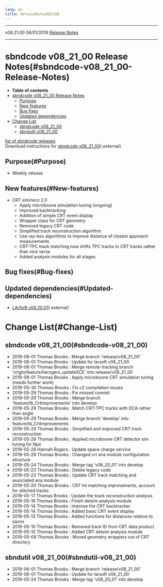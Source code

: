 ```yaml
---
lang: en
title: ReleaseNotes082100
---
```


  ----------- ------------ -- -- ------------------------------------------------------
  v08.21.00   06/01/2019         [Release Notes](ReleaseNotes082100.html)
  ----------- ------------ -- -- ------------------------------------------------------



sbndcode v08\_21\_00 Release Notes(#sbndcode-v08_21_00-Release-Notes)
======================================================================================

-   **Table of contents**
-   [sbndcode v08\_21\_00 Release
    Notes](#sbndcode-v08_21_00-Release-Notes)
    -   [Purpose](#Purpose)
    -   [New features](#New-features)
    -   [Bug fixes](#Bug-fixes)
    -   [Updated dependencies](#Updated-dependencies)
-   [Change List](#Change-List)
    -   [sbndcode v08\_21\_00](#sbndcode-v08_21_00)
    -   [sbndutil v08\_21\_00](#sbndutil-v08_21_00)

[list of sbndcode
releases](List_of_SBND_code_releases.html)\
Download instructions for [sbndcode
v08\_21\_00](http://scisoft.fnal.gov/scisoft/bundles/sbnd/v08_21_00/sbndcode-v08_21_00.html){.external}



Purpose(#Purpose)
----------------------------------

-   Weekly release



New features(#New-features)
--------------------------------------------

-   CRT sim/reco 2.0
    -   Apply microboone simulation tuning (ongoing)
    -   Improved backtracking
    -   Addition of simple CRT event display
    -   Wrapper class for CRT geometry
    -   Removed legacy CRT code
    -   Simplified track reconstruction algorithm
    -   Use ray-box algorithms to improve distance of closest approach
        measurements
    -   CRT-TPC track matching now shifts TPC tracks to CRT tracks
        rather than vice versa
    -   Added analysis modules for all stages



Bug fixes(#Bug-fixes)
--------------------------------------



Updated dependencies(#Updated-dependencies)
------------------------------------------------------------

-   [LArSoft
    v08.20.01](https://cdcvs.fnal.gov/redmine/projects/larsoft/wiki/ReleaseNotes082001){.external}



Change List(#Change-List)
==========================================



sbndcode v08\_21\_00(#sbndcode-v08_21_00)
----------------------------------------------------------

-   2019-06-01 Thomas Brooks : Merge branch \'release/v08\_21\_00\'
-   2019-06-01 Thomas Brooks : Update for larsoft v08\_21\_00
-   2019-06-01 Thomas Brooks : Merge remote-tracking branch
    \'origin/feature/herogers\_updateSCE\' into release/v08\_21\_00
-   2019-06-01 Thomas Brooks : Apply microboone CRT simulation tuning
    (needs further work)
-   2019-05-30 Thomas Brooks : Fix c2 compilation issues
-   2019-05-29 Thomas Brooks : Fix missed commit
-   2019-05-29 Thomas Brooks : Merge branch
    \'feature/tb\_CrtImprovements\' into develop
-   2019-05-29 Thomas Brooks : Match CRT-TPC tracks with DCA rather than
    angle
-   2019-05-29 Thomas Brooks : Merge branch \'develop\' into
    feature/tb\_CrtImprovements
-   2019-05-29 Thomas Brooks : Simplified and improved CRT track
    reconstruction
-   2019-05-28 Thomas Brooks : Applied microboone CRT detector sim
    tuning for Npe
-   2019-05-28 Hannah Rogers : Update space charge service
-   2019-05-28 Thomas Brooks : Changed crt ana module configuration
    structure
-   2019-05-24 Thomas Brooks : Merge tag \'v08\_20\_01\' into develop
-   2019-05-23 Thomas Brooks : Delete legacy code
-   2019-05-23 Thomas Brooks : Update CRT track matching and associated
    ana module
-   2019-05-20 Thomas Brooks : CRT hit matching improvements, account
    for stitched tracks
-   2019-05-17 Thomas Brooks : Update the track reconstruction analysis
-   2019-05-16 Thomas Brooks : Finish detsim analysis module
-   2019-05-14 Thomas Brooks : Improve the CRT backtracker
-   2019-05-14 Thomas Brooks : Added basic CRT event display
-   2019-05-13 Thomas Brooks : Added functions for distances relative to
    sipms
-   2019-05-10 Thomas Brooks : Removed track ID from CRT data product
-   2019-05-10 Thomas Brooks : Added CRT detsim analysis module
-   2019-05-09 Thomas Brooks : Moved geometry wrappers out of CRT
    directory



sbndutil v08\_21\_00(#sbndutil-v08_21_00)
----------------------------------------------------------

-   2019-06-01 Thomas Brooks : Merge branch \'release/v08\_21\_00\'
-   2019-06-01 Thomas Brooks : Update for larsoft v08\_21\_00
-   2019-05-24 Thomas Brooks : Merge tag \'v08\_20\_01\' into develop
